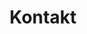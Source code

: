 ---
# GLOBAL 
layout: contact
page_type: contact
title: Kontakt
published: true

#SEO
seo_title:  Wycenimy Twój projekt w 7 dni
seo_description: |-
  Chcesz omówić swój pomysł? Napisz do nas, a my skontaktujemy się z Tobą w ciągu 24h i rozpoczniemy współpracę.

#HREFLANGS
display_hreflangs: false
hreflangs:
  -
    lang: x-default
    link: https://projets.io
  -
    lang: en
    link: https://projets.io

#MENU 
top_line:
  menu_title: Kontakt
  cta_title:  Wyceń projekt

#SETTINGS
show_contact_in_footer: false

#CONTACT layout
header:
  title: <strong>Formularz kontaktowy</strong><br>Wycenimy Twój projekt w 7 dni
  intro: |-
    Chcesz omówić swój pomysł? Napisz do nas, a my skontaktujemy się z Tobą w ciągu 24h i rozpoczniemy współpracę.
  main_photo: uploads/kontakt-OG-image.jpg
  
project_type:
  header:
    title: Jakiego typu projekt chcesz zrealizować?
    content: |-
      Zastanawiasz się jak stworzyć sklep internetowy? Potrzebujesz funkcjonalnej aplikacji? A może masz pomysł na stronę internetową, ale nie wiesz jak go zrealizować? Wybierz jedną z opcji, abyśmy wiedzieli, jak możemy Ci pomóc. 
    icon: /assets/img/1.svg
  types:
    -
      title: Aplikacja
      icon: /uploads/icon-lg-admin-panel.svg
    -
      title: Sklep internetowy
      icon: /uploads/icon-lg-e-commerce.svg
    -
      title: Strona internetowa
      icon: /uploads/icon-lg-web-design.svg
project_range:
  header:
    title: Jaki zakres prac będzie obejmował projekt?
    content: |-
      Interesuje Cię zaprogramowanie aplikacji i umieszczenie jej na serwerze? Zależy Ci na przygotowaniu projektu, który będzie wyróżniał się nowoczesnym designem i praktycznymi technologiami? Szukasz pomocy związanej z identyfikacją wizualną? Postaw na obszar, który Cię interesuje lub wybierz kompleksową pomoc.
    icon: /assets/img/2.svg
  types:
    -
      title: Back-end
      icon: /uploads/icon-lg-web-development.svg
    -
      title: Front-end   
      icon: /uploads/icon-lg-admin-panel.svg
    -
      title: Design
      icon: /uploads/icon-lg-product-design.svg
contact_form:
  header:
    title: Wypełnij poniższy formularz
    content: |-
      
    icon: /assets/img/3.svg
  inputs:
    email:
      title: Adres e-mail
      placeholder: Wpisz tutaj ...
    phone:
      title: Numer telefonu
      placeholder: Wpisz tutaj ...
    name:
      title: Imię i nazwisko (Nazwa firmy)
      placeholder: Wpisz tutaj ...
    message:
      title: Treść wiadomości
      placeholder: Wpisz tutaj ...
  consent: Zgadzam się na przetwarzanie moich danych osobowych przez Matlega sp. j. w celu odpowiedzi na moją wiadomość, drogą telefoniczną lub poprzez e-mail.
  submit: Wyślij formularz

---
